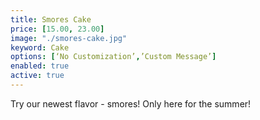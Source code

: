 ```yaml
---
title: Smores Cake
price: [15.00, 23.00]
image: "./smores-cake.jpg"
keyword: Cake
options: [‘No Customization’,’Custom Message’]
enabled: true
active: true
---
```

Try our newest flavor - smores! Only here for the summer!

